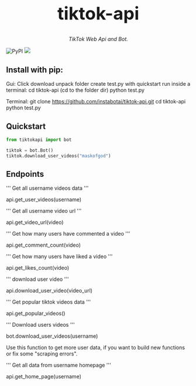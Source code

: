 <h1 align="center" style="font-size: 3rem;">
tiktok-api
</h1>
<p align="center">
<em>TikTok Web Api and Bot.</em></p>
<p>

   ![PyPI](https://img.shields.io/pypi/v/tiktok-api.svg) ![](https://img.shields.io/pypi/dm/tiktok-api.svg) 

</p></p>
<h2>Install with pip:</h2><p>

Gui:
Click download
unpack folder
create test.py with quickstart
run inside a terminal:
cd tiktok-api (cd to the folder dir)
python test.py


Terminal:
git clone https://github.com/instabotai/tiktok-api.git
cd tiktok-api
python test.py

<p>

## Quickstart
```python
from tiktokapi import bot

tiktok = bot.Bot()
tiktok.download_user_videos("maskofgod")

```
<p>
<h2>Endpoints</h2><p>

''' Get all username videos data '''<p>
api.get_user_videos(username)<p>
''' Get all username video url '''<p>
api.get_video_url(video)<p>
''' Get how many users have commented a video '''<p>
api.get_comment_count(video)<p>
''' Get how many users have liked a video '''<p>
api.get_likes_count(video)<p>
''' download user video '''<p>
api.download_user_video(video_url)<p>
''' Get popular tiktok videos data '''<p>
api.get_popular_videos()<p>
''' Download users videos '''<p>
bot.download_user_videos(username)<p>
Use this function to get more user data, if you want to build new functions or fix some "scraping errors".<p>
''' Get all data from username homepage '''<p>
api.get_home_page(username)
